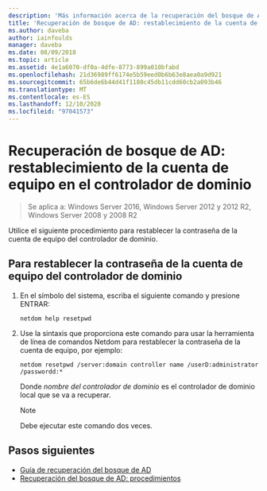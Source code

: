 ```yaml
---
description: 'Más información acerca de la recuperación del bosque de AD: restablecimiento de la cuenta de equipo en el controlador de dominio'
title: 'Recuperación de bosque de AD: restablecimiento de la cuenta de equipo en el controlador de dominio'
ms.author: daveba
author: iainfoulds
manager: daveba
ms.date: 08/09/2018
ms.topic: article
ms.assetid: 4e1a6070-df0a-4dfe-8773-899a010bfabd
ms.openlocfilehash: 21d36989ff6174e5b59eed0b6b63e8aea0a9d921
ms.sourcegitcommit: 65b6de6b44d41f1180c45db11cdd60cb2a093b46
ms.translationtype: MT
ms.contentlocale: es-ES
ms.lasthandoff: 12/10/2020
ms.locfileid: "97041573"
---
```

# <a name="ad-forest-recovery---resetting-the-computer-account-on-the-dc"></a>Recuperación de bosque de AD: restablecimiento de la cuenta de equipo en el controlador de dominio

>Se aplica a: Windows Server 2016, Windows Server 2012 y 2012 R2, Windows Server 2008 y 2008 R2

 Utilice el siguiente procedimiento para restablecer la contraseña de la cuenta de equipo del controlador de dominio.

## <a name="to-reset-the-computer-account-password-of-the-domain-controller"></a>Para restablecer la contraseña de la cuenta de equipo del controlador de dominio

1. En el símbolo del sistema, escriba el siguiente comando y presione ENTRAR:

   ```
   netdom help resetpwd
   ```

2. Use la sintaxis que proporciona este comando para usar la herramienta de línea de comandos Netdom para restablecer la contraseña de la cuenta de equipo, por ejemplo:

   ```
   netdom resetpwd /server:domain controller name /userD:administrator /passwordd:*
   ```

    Donde *nombre del controlador de dominio* es el controlador de dominio local que se va a recuperar.

   > [!NOTE]
   > Debe ejecutar este comando dos veces.

## <a name="next-steps"></a>Pasos siguientes

- [Guía de recuperación del bosque de AD](AD-Forest-Recovery-Guide.md)
- [Recuperación del bosque de AD: procedimientos](AD-Forest-Recovery-Procedures.md)
